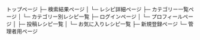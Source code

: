 トップページ
 ├─ 検索結果ページ
 │    └─ レシピ詳細ページ
 ├─ カテゴリー一覧ページ
 │    └─ カテゴリー別レシピ一覧
 ├─ ログインページ
 │    └─ プロフィールページ
 │          ├─ 投稿レシピ一覧
 │          └─ お気に入りレシピ一覧
 ├─ 新規登録ページ
 └─ 管理者用ページ
